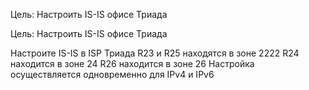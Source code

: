Цель:
Настроить IS-IS офисе Триада

Цель: Настроить IS-IS офисе Триада

Настроите IS-IS в ISP Триада
R23 и R25 находятся в зоне 2222
R24 находится в зоне 24
R26 находится в зоне 26
Настройка осуществляется одновременно для IPv4 и IPv6
